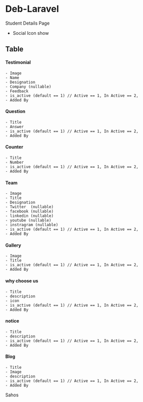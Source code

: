 # Deb-Laravel

Student Details Page
 - Social Icon show
## Table
 #### Testimonial 
    - Image
    - Name
    - Designation 
    - Company (nullable)
    - Feedback 
    - is_active (default == 1) // Active == 1, In Active == 2,
    - Added By 
    
#### Question
    - Title
    - Answer 
    - is_active (default == 1) // Active == 1, In Active == 2,
    - Added By 
    
#### Counter
    - Title
    - Number 
    - is_active (default == 1) // Active == 1, In Active == 2,
    - Added By 
    
#### Team
    - Image 
    - Title
    - Designation 
    - Twitter  (nullable)
    - facebook (nullable)
    - linkedin (nullable)
    - youtube (nullable)
    - instragram (nullable)
    - is_active (default == 1) // Active == 1, In Active == 2,
    - Added By 

#### Gallery 
    - Image 
    - Title
    - is_active (default == 1) // Active == 1, In Active == 2,
    - Added By 
    
#### why choose us 
    - Title
    - description 
    - icon 
    - is_active (default == 1) // Active == 1, In Active == 2,
    - Added By 

#### notice
    - Title
    - description 
    - is_active (default == 1) // Active == 1, In Active == 2,
    - Added By 


#### Blog
    - Title
    - Image
    - description 
    - is_active (default == 1) // Active == 1, In Active == 2,
    - Added By 

Sahos
